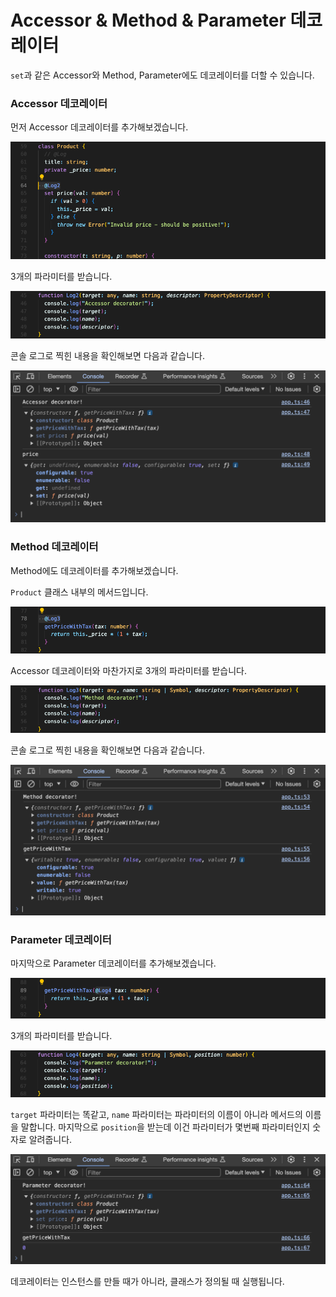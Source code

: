 # Accessor & Method & Parameter 데코레이터

`set`과 같은 Accessor와 Method, Parameter에도 데코레이터를 더할 수 있습니다.

### Accessor 데코레이터
먼저 Accessor 데코레이터를 추가해보겠습니다.

![Accessor 데코레이터 추가](img/ts47_1.png)

3개의 파라미터를 받습니다.

![Accessor 데코레이터 파라미터](img/ts47_2.png)

콘솔 로그로 찍힌 내용을 확인해보면 다음과 같습니다.

![Accessor 데코레이터 내부에서 찍은 콘솔로그](img/ts47_3.png)

### Method 데코레이터

Method에도 데코레이터를 추가해보겠습니다.

`Product` 클래스 내부의 메서드입니다.

![Method 데코레이터 추가](img/ts47_4.png)

Accessor 데코레이터와 마찬가지로 3개의 파라미터를 받습니다.

![Method 데코레이터 파라미터](img/ts47_5.png)

콘솔 로그로 찍힌 내용을 확인해보면 다음과 같습니다.

![Method 데코레이터 내부에서 찍은 콘솔로그](img/ts47_6.png)


### Parameter 데코레이터

마지막으로 Parameter 데코레이터를 추가해보겠습니다.

![Parameter 데코레이터 추가](img/ts47_7.png)

3개의 파라미터를 받습니다.

![Parameter 데코레이터 파라미터](img/ts47_8.png)

`target` 파라미터는 똑같고, `name` 파라미터는 파라미터의 이름이 아니라 메서드의 이름을 말합니다. 마지막으로 `position`을 받는데 이건 파라미터가 몇번째 파라미터인지 숫자로 알려줍니다.

![Parameter 데코레이터 내부에서 찍은 콘솔로그](img/ts47_9.png)

데코레이터는 인스턴스를 만들 때가 아니라, 클래스가 정의될 때 실행됩니다.

<br/>